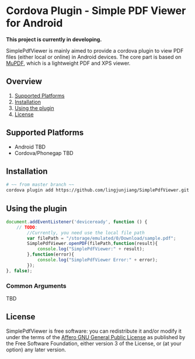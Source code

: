 Cordova Plugin - Simple PDF Viewer for Android
============================

**This project is currently in developing.**

SimplePdfViewer is mainly aimed to provide a cordova plugin to view PDF files 
(either local or online) in Android devices. 
The core part is based on <a href="http://mupdf.com">MuPDF</a>, which is
a lightweight PDF and XPS viewer.

## Overview
1. [Supported Platforms](#supported-platforms)
2. [Installation](#installation)
3. [Using the plugin](#using-the-plugin)
4. [License](#license)

## Supported Platforms ##

* Android TBD
* Cordova/Phonegap TBD

## Installation ##

```bash
# ~~ from master branch ~~
cordova plugin add https://github.com/lingjunjiang/SimplePdfViewer.git
```

## Using the plugin ##

```javascript
document.addEventListener('deviceready', function () {
    // TODO:
    	//Currently, you need use the local file path
        var filePath = "/storage/emulated/0/Download/sample.pdf";
        SimplePdfViewer.openPDF(filePath,function(result){
            console.log("SimplePdfViewer:" + result);
        },function(error){
            console.log("SimplePdfViewer Error:" + error);
        });
}, false);
```

### Common Arguments ###

TBD

## License ##

SimplePdfViewer is free software: you can redistribute it and/or modify it 
under the terms of the <a href="http://www.gnu.org/licenses/agpl-3.0.html">Affero GNU General Public License</a> as published 
by the Free Software Foundation, either version 3 of the License, 
or (at your option) any later version.
